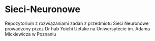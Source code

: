 # Sieci-Neuronowe
Repozytorium z rozwiązaniami zadań z przedmiotu Sieci Neuronowe prowadzony przez Dr hab Yoichi Uetake na Uniwersytecie im. Adama Mickiewicza w Poznaniu
